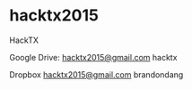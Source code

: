 # hacktx2015
HackTX

Google Drive:
hacktx2015@gmail.com
hacktx

Dropbox
hacktx2015@gmail.com
brandondang
